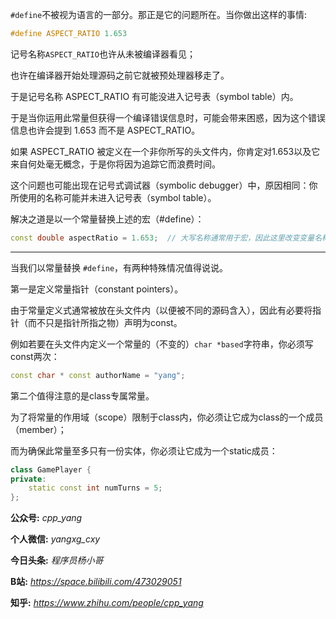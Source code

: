 
`#define`不被视为语言的一部分。那正是它的问题所在。当你做出这样的事情:

```C++
#define ASPECT_RATIO 1.653
```

记号名称`ASPECT_RATIO`也许从未被编译器看见；

也许在编译器开始处理源码之前它就被预处理器移走了。

于是记号名称 ASPECT_RATIO 有可能没进入记号表（symbol table）内。

于是当你运用此常量但获得一个编译错误信息时，可能会带来困惑，因为这个错误信息也许会提到 1.653 而不是 ASPECT_RATIO。

如果 ASPECT_RATIO 被定义在一个非你所写的头文件内，你肯定对1.653以及它来自何处毫无概念，于是你将因为追踪它而浪费时间。

这个问题也可能出现在记号式调试器（symbolic debugger）中，原因相同：你所使用的名称可能并未进入记号表（symbol table）。

解决之道是以一个常量替换上述的宏（#define）：

```C++
const double aspectRatio = 1.653;  // 大写名称通常用于宏，因此这里改变变量名称写法
```

----------------------------

当我们以常量替换 `#define`，有两种特殊情况值得说说。

第一是定义常量指针（constant pointers）。

由于常量定义式通常被放在头文件内（以便被不同的源码含入），因此有必要将指针（而不只是指针所指之物）声明为const。

例如若要在头文件内定义一个常量的（不变的）`char *based`字符串，你必须写const两次：

```C++
const char * const authorName = "yang";
```

第二个值得注意的是class专属常量。

为了将常量的作用域（scope）限制于class内，你必须让它成为class的一个成员（member）；

而为确保此常量至多只有一份实体，你必须让它成为一个static成员：

```C++
class GamePlayer {
private:
    static const int numTurns = 5;
};
```


**公众号:** *cpp_yang*

**个人微信:** *yangxg_cxy*

**今日头条:** *程序员杨小哥*

**B站:** *https://space.bilibili.com/473029051*

**知乎:** *https://www.zhihu.com/people/cpp_yang*

  
  